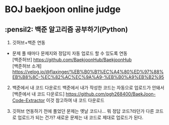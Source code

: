 # BOJ baekjoon online judge
## :pensil2: 백준 알고리즘 공부하기(Python)

1) 깃허브+백준 연동  
- 문제 풀 때마다 문제지와 정답지 자동 업로드 할 수 있도록 연동  
[백준허브] https://github.com/BaekjoonHub/BaekjoonHub  
[백준허브 소개] https://velog.io/@flaxinger/%EB%B0%B1%EC%A4%80%ED%97%88%EB%B8%8C-%EC%82%AC%EC%9A%A9-%EB%B0%A9%EB%B2%95  

2) 백준에서 내 코드 다운로드
백준에서 내가 작성한 코드는 자동으로 업로드가 안돼서 [백준에서 내 코드 다운로드] https://github.com/pgh268400/BaekJoon-Code-Extractor 이것 참고하여 내 코드 다운로드  

3) 깃허브 연동하기 전에 풀었던 문제는 옛날 코드나... 뭐 정답 코드?라던가 다른 코드로 업로드가 되는 건가? 새로운 문제는 내 코드로 제대로 업로드가 된다.
